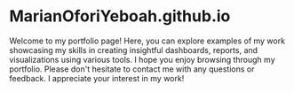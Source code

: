 # MarianOforiYeboah.github.io
Welcome to my portfolio page! Here, you can explore examples of my work showcasing my skills in creating insightful dashboards, reports, and visualizations using various tools. I hope you enjoy browsing through my portfolio. Please don't hesitate to contact me with any questions or feedback. I appreciate your interest in my work!
